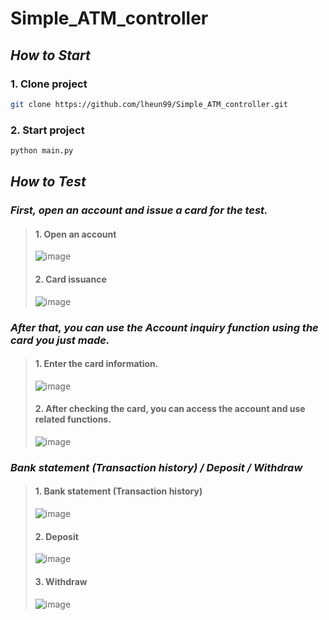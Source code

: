 # Simple_ATM_controller

## *How to Start*

### 1. Clone project

```bash
git clone https://github.com/lheun99/Simple_ATM_controller.git
```

### 2. Start project

```bash
python main.py
```

## *How to Test*
### *First, open an account and issue a card for the test.*
> #### 1. Open an account
> ![image](https://user-images.githubusercontent.com/97579695/201363907-20e39549-9094-4e31-bf56-199c754085e1.png)
> #### 2. Card issuance
> ![image](https://user-images.githubusercontent.com/97579695/201363978-a54e617e-cda4-4e8a-954a-46808ca75337.png)

### *After that, you can use the Account inquiry function using the card you just made.*
> #### 1. Enter the card information.
> ![image](https://user-images.githubusercontent.com/97579695/201364133-b235acef-abca-43d4-9e57-49cce358e6d2.png)
> #### 2. After checking the card, you can access the account and use related functions.
> ![image](https://user-images.githubusercontent.com/97579695/201364251-56a8e290-1f8b-4690-83d3-8669273e7d5a.png)

### *Bank statement (Transaction history) / Deposit / Withdraw*
> #### 1. Bank statement (Transaction history)
> ![image](https://user-images.githubusercontent.com/97579695/201365136-076ff3b4-a1e3-404e-b1b1-2a117852458a.png)
> #### 2. Deposit
> ![image](https://user-images.githubusercontent.com/97579695/201364647-90c5e337-fac3-4841-a90d-86ff4be0ba92.png)
> #### 3. Withdraw
> ![image](https://user-images.githubusercontent.com/97579695/201364746-2cfc383f-0028-4389-a7ee-fdfa0bebeb52.png)
